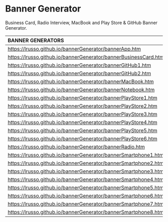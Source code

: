 # Banner Generator

Business Card, Radio Interview, MacBook and Play Store & GitHub Banner Generator.

| BANNER GENERATORS | 
| :------------ |
| https://lrusso.github.io/bannerGenerator/bannerApp.htm |
| https://lrusso.github.io/bannerGenerator/bannerBusinessCard.htm |
| https://lrusso.github.io/bannerGenerator/bannerGitHub1.htm |
| https://lrusso.github.io/bannerGenerator/bannerGitHub2.htm |
| https://lrusso.github.io/bannerGenerator/bannerMacBook.htm |
| https://lrusso.github.io/bannerGenerator/bannerNotebook.htm |
| https://lrusso.github.io/bannerGenerator/bannerPlayStore1.htm |
| https://lrusso.github.io/bannerGenerator/bannerPlayStore2.htm |
| https://lrusso.github.io/bannerGenerator/bannerPlayStore3.htm |
| https://lrusso.github.io/bannerGenerator/bannerPlayStore4.htm |
| https://lrusso.github.io/bannerGenerator/bannerPlayStore5.htm |
| https://lrusso.github.io/bannerGenerator/bannerPlayStore6.htm |
| https://lrusso.github.io/bannerGenerator/bannerRadio.htm |
| https://lrusso.github.io/bannerGenerator/bannerSmartphone1.htm |
| https://lrusso.github.io/bannerGenerator/bannerSmartphone2.htm |
| https://lrusso.github.io/bannerGenerator/bannerSmartphone3.htm |
| https://lrusso.github.io/bannerGenerator/bannerSmartphone4.htm |
| https://lrusso.github.io/bannerGenerator/bannerSmartphone5.htm |
| https://lrusso.github.io/bannerGenerator/bannerSmartphone6.htm |
| https://lrusso.github.io/bannerGenerator/bannerSmartphone7.htm |
| https://lrusso.github.io/bannerGenerator/bannerSmartphone8.htm |
